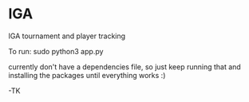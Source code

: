 # IGA
IGA tournament and player tracking

To run: sudo python3 app.py

currently don't have a dependencies file, so just keep running that and installing the packages until everything works :)

-TK
